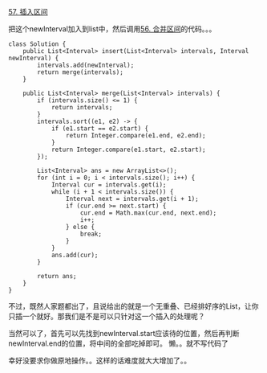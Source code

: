 [57. 插入区间](https://leetcode-cn.com/problems/insert-interval/description/)

把这个newInterval加入到list中，然后调用[56. 合并区间](https://www.cnblogs.com/acbingo/p/9357445.html)的代码。。。

```
class Solution {
    public List<Interval> insert(List<Interval> intervals, Interval newInterval) {
        intervals.add(newInterval);
        return merge(intervals);
    }

    public List<Interval> merge(List<Interval> intervals) {
        if (intervals.size() <= 1) {
            return intervals;
        }
        intervals.sort((e1, e2) -> {
            if (e1.start == e2.start) {
                return Integer.compare(e1.end, e2.end);
            }
            return Integer.compare(e1.start, e2.start);
        });

        List<Interval> ans = new ArrayList<>();
        for (int i = 0; i < intervals.size(); i++) {
            Interval cur = intervals.get(i);
            while (i + 1 < intervals.size()) {
                Interval next = intervals.get(i + 1);
                if (cur.end >= next.start) {
                    cur.end = Math.max(cur.end, next.end);
                    i++;
                } else {
                    break;
                }
            }
            ans.add(cur);
        }

        return ans;
    }
}
```

不过，既然人家题都出了，且说给出的就是一个无重叠、已经排好序的List，让你只插一个就好。那我们是不是可以只针对这一个插入的处理呢？

当然可以了，首先可以先找到newInterval.start应该待的位置，然后再判断newInterval.end的位置，将中间的全部吃掉即可。
懒。。就不写代码了


幸好没要求你做原地操作。。这样的话难度就大大增加了。。